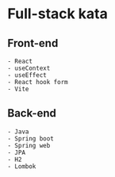 # Full-stack kata 

## Front-end
	- React
	- useContext
	- useEffect
	- React hook form
	- Vite

## Back-end
	- Java
	- Spring boot
	- Spring web
	- JPA
	- H2
	- Lombok